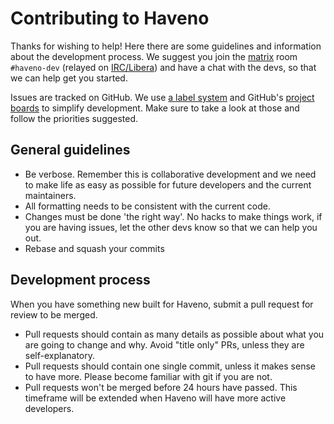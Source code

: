 # Contributing to Haveno

Thanks for wishing to help! Here there are some guidelines and information about the development process. We suggest you join the [matrix](https://app.element.io/#/room/#haveno-dev:haveno.network) room `#haveno-dev` (relayed on [IRC/Libera](irc://irc.libera.chat/#haveno-dev)) and have a chat with the devs, so that we can help get you started.

Issues are tracked on GitHub. We use [a label system](https://github.com/haveno-dex/haveno/issues/50) and GitHub's [project boards](https://github.com/haveno-dex/haveno/projects) to simplify development. Make sure to take a look at those and follow the priorities suggested.

## General guidelines

- Be verbose. Remember this is collaborative development and we need to make life as easy as possible for future developers and the current maintainers.
- All formatting needs to be consistent with the current code.
- Changes must be done 'the right way'. No hacks to make things work, if you are having issues, let the other devs know so that we can help you out.
- Rebase and squash your commits

## Development process

When you have something new built for Haveno, submit a pull request for review to be merged.

- Pull requests should contain as many details as possible about what you are going to change and why. Avoid "title only" PRs, unless they are self-explanatory.
- Pull requests should contain one single commit, unless it makes sense to have more. Please become familiar with git if you are not.
- Pull requests won't be merged before 24 hours have passed. This timeframe will be extended when Haveno will have more active developers.
